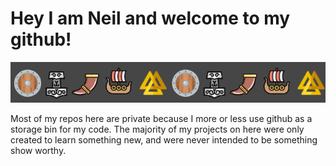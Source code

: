# Hey I am Neil and welcome to my github!

![banner](/banner.png)

Most of my repos here are private because I more or less use github as a storage bin for my code.
The majority of my projects on here were only created to learn something new, and were never intended to be something show worthy.

